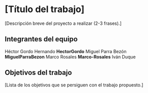 # [Título del trabajo]

[Descripción breve del proyecto a realizar (2-3 frases).]

## Integrantes del equipo

Héctor Gordo Hernando **HectorGordo**
Miguel Parra Bezón **MiguelParraBezon** 
Marco Rosales      **Marco-Rosales**
Iván Duque  

## Objetivos del trabajo

[Lista de los objetivos que se persiguen con el trabajo propuesto.]

